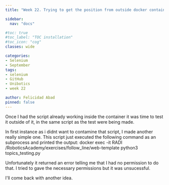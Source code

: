 ```yaml
---
title: "Week 22. Trying to get the position from outside docker container"

sidebar:
  nav: "docs"

#toc: true
#toc_label: "TOC installation"
#toc_icon: "cog"
classes: wide

categories:
- Selenium
- September
tags:
- selenium
- GitHub
- Unibotics
- week 22

author: Felicidad Abad
pinned: false
---
```



Once I had the script already working inside the container it was time to test it outside of it, in the same script as the test were being made.

In first instance as i didnt want to contamine that script, I made another really simple one. This script just executed the following command as an subprocess and printed the output: docker exec -it RADI /RoboticsAcademy/exercises/follow_line/web-template python3 topics_testing.py

Unfortunately it returned an error telling me that I had no permission to do that. I tried to gave the necessary permissions but it was unsucessful.

I'll come back with another idea.
